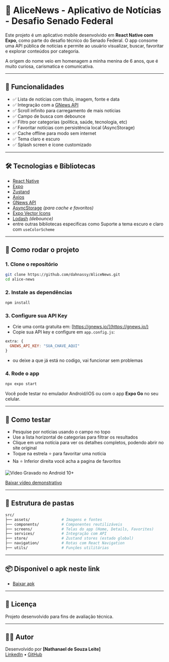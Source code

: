 
# 📱 AliceNews - Aplicativo de Notícias - Desafio Senado Federal

Este projeto é um aplicativo mobile desenvolvido em **React Native com Expo**, como parte do desafio técnico do Senado Federal. O app consome uma API pública de notícias e permite ao usuário visualizar, buscar, favoritar e explorar conteúdos por categoria.

A origem do nome veio em homenagem a minha menina de 6 anos, que é muito curiosa, carismatica e comunicativa.

---

## 🧩 Funcionalidades

- ✅ Lista de notícias com título, imagem, fonte e data
- ✅ Integração com a [GNews API](https://gnews.io/)
- ✅ Scroll infinito para carregamento de mais notícias
- ✅ Campo de busca com debounce
- ✅ Filtro por categorias (política, saúde, tecnologia, etc)
- ✅ Favoritar notícias com persistência local (AsyncStorage) 
- ✅ Cache offline para modo sem internet 
- ✅ Tema claro e escuro
- ✅ Splash screen e ícone customizado 

---

## 🛠️ Tecnologias e Bibliotecas

- [React Native](https://reactnative.dev/)
- [Expo](https://expo.dev/)
- [Zustand](https://github.com/pmndrs/zustand)
- [Axios](https://axios-http.com/)
- [GNews API](https://gnews.io/)
- [AsyncStorage](https://react-native-async-storage.github.io/async-storage/) *(para cache e favoritos)*
- [Expo Vector Icons](https://icons.expo.fyi/)
- [Lodash](https://lodash.com/) *(debounce)*
- entre outras bibliotecas especificas como Suporte a tema escuro e claro com `useColorScheme`
---

## 🚀 Como rodar o projeto

### 1. Clone o repositório

```bash
git clone https://github.com/dahnassy/AliceNews.git
cd alice-news
```

### 2. Instale as dependências

```bash
npm install
```

### 3. Configure sua API Key

- Crie uma conta gratuita em: [https://gnews.io/](https://gnews.io/)
- Copie sua API key e configure em `app.config.js`:

```js
extra: {
  GNEWS_API_KEY: "SUA_CHAVE_AQUI"
}
```

- ou deixe a que já está no codigo, vai funcionar sem problemas

### 4. Rode o app

```bash
npx expo start
```

Você pode testar no emulador Android/iOS ou com o app **Expo Go** no seu celular.

---

## 🧪 Como testar

- Pesquise por notícias usando o campo no topo
- Use a lista horizontal de categorias para filtrar os resultados
- Clique em uma notícia para ver os detalhes completos, podendo abrir no site original
- Toque na estrela ⭐ para favoritar uma notícia 
- Na ⭐ Inferior direita você acha a pagina de favoritos

![Video Gravado no Android 10+](./assets/alicenews.gif)

[Baixar vídeo demonstrativo](./assets/alicenews.webm)


---

## 📁 Estrutura de pastas

```bash
src/
├── assets/              # Imagens e fontes
├── components/          # Componentes reutilizáveis
├── screens/             # Telas do app (Home, Details, Favorites)
├── services/            # Integração com API
├── store/               # Zustand stores (estado global)
├── navigation/          # Rotas com React Navigation
├── utils/               # Funções utilitárias
```

---

## 📦 Disponivel o apk neste link

- [Baixar apk](./assets/alicenews.apk)


---

## 🤝 Licença

Projeto desenvolvido para fins de avaliação técnica.

---

## 👨‍💻 Autor

Desenvolvido por **[Nathanael de Souza Leite]**  
[LinkedIn](https://linkedin.com/in/nathanaelleite) • [GitHub](https://github.com/dahnassy)
